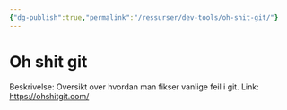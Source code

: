 ```yaml
---
{"dg-publish":true,"permalink":"/ressurser/dev-tools/oh-shit-git/"}
---
```


# Oh shit git

Beskrivelse: Oversikt over hvordan man fikser vanlige feil i git.
Link: https://ohshitgit.com/